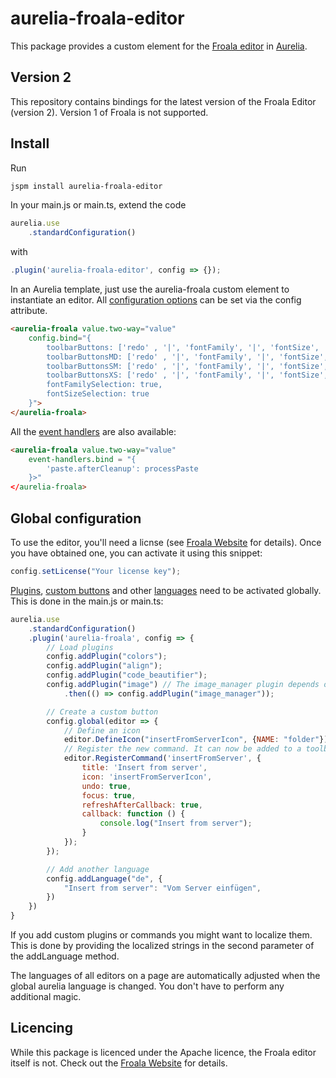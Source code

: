 # aurelia-froala-editor

This package provides a custom element for the [Froala editor](https://www.froala.com/wysiwyg-editor) in [Aurelia](http://aurelia.io/).

## Version 2
This repository contains bindings for the latest version of the Froala Editor (version 2). Version 1 of Froala is not supported.


## Install

Run

```bash
jspm install aurelia-froala-editor
```

In your main.js or main.ts, extend the code

```javascript
aurelia.use
	.standardConfiguration()
```

with

```javascript
.plugin('aurelia-froala-editor', config => {});
```

In an Aurelia template, just use the aurelia-froala custom element to instantiate an editor. All [configuration options](https://www.froala.com/wysiwyg-editor/docs/options) can be set via the config attribute. 

```html
<aurelia-froala value.two-way="value"
	config.bind="{
		toolbarButtons: ['redo' , '|', 'fontFamily', '|', 'fontSize', '|', 'paragraphFormat', 'color', '|', 'bold', 'italic', 'underline', 'strikethrough', 'subscript', 'superscript', 'outdent', 'indent', 'clearFormatting', 'insertTable', 'html'],
		toolbarButtonsMD: ['redo' , '|', 'fontFamily', '|', 'fontSize', '|', 'paragraphFormat', 'color'],
		toolbarButtonsSM: ['redo' , '|', 'fontFamily', '|', 'fontSize', '|', 'paragraphFormat', 'color'],
		toolbarButtonsXS: ['redo' , '|', 'fontFamily', '|', 'fontSize', '|', 'paragraphFormat', 'color'],
		fontFamilySelection: true,
		fontSizeSelection: true
	}">
</aurelia-froala>
```

All the [event handlers](https://www.froala.com/wysiwyg-editor/docs/events) are also available:

```html
<aurelia-froala value.two-way="value"
	event-handlers.bind = "{
		'paste.afterCleanup': processPaste
	}>"
</aurelia-froala>
```

## Global configuration

To use the editor, you'll need a licnse (see [Froala Website](https://www.froala.com/wysiwyg-editor) for details). Once you have obtained one, you can activate it using this snippet:

```javascript
config.setLicense("Your license key");
``` 

[Plugins](https://www.froala.com/wysiwyg-editor/docs/concepts/create-plugin), [custom buttons](https://www.froala.com/wysiwyg-editor/docs/concepts/custom-button) and other [languages](https://www.froala.com/wysiwyg-editor/languages) need to be activated globally. This is done in the main.js or main.ts:

```javascript
aurelia.use
	.standardConfiguration()
	.plugin('aurelia-froala', config => {
		// Load plugins
		config.addPlugin("colors");
		config.addPlugin("align");
		config.addPlugin("code_beautifier");
		config.addPlugin("image") // The image_manager plugin depends on the image plugin, so the former needs to loaded after the latter.
			.then(() => config.addPlugin("image_manager"));

		// Create a custom button
		config.global(editor => {
			// Define an icon
			editor.DefineIcon("insertFromServerIcon", {NAME: "folder"})
			// Register the new command. It can now be added to a toolbar using the command 'insertFromServer'
			editor.RegisterCommand('insertFromServer', {
				title: 'Insert from server',
				icon: 'insertFromServerIcon',
				undo: true,
				focus: true,
				refreshAfterCallback: true,
				callback: function () {
					console.log("Insert from server");
				}
			});
		});

		// Add another language
		config.addLanguage("de", {
			"Insert from server": "Vom Server einfügen",
		})
	})
}
```

If you add custom plugins or commands you might want to localize them. This is done by providing the localized strings in the second parameter of the addLanguage method.

The languages of all editors on a page are automatically adjusted when the global aurelia language is changed. You don't have to perform any additional magic. 

## Licencing

While this package is licenced under the Apache licence, the Froala editor itself is not. Check out the [Froala Website](https://www.froala.com/wysiwyg-editor) for details.
